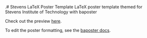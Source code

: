 .# Stevens LaTeX Poster Template
LaTeX poster template themed for Stevens Institute of Technology with baposter

Check out the preview [here](https://keevindoherty.github.io/stevens_latex_poster/poster_portrait.pdf).

To edit the poster formatting, see the [baposter docs](http://www.brian-amberg.de/uni/poster/).
